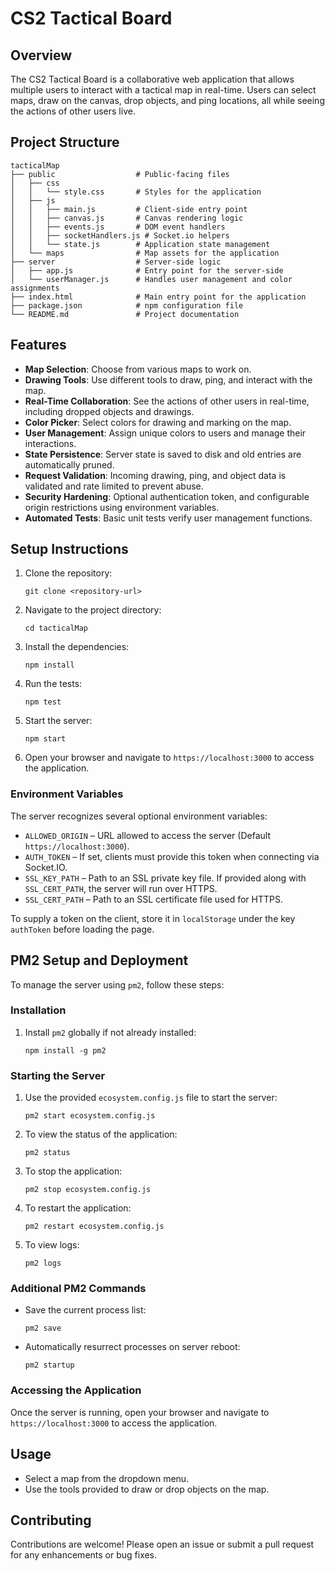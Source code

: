 # CS2 Tactical Board

## Overview
The CS2 Tactical Board is a collaborative web application that allows multiple users to interact with a tactical map in real-time. Users can select maps, draw on the canvas, drop objects, and ping locations, all while seeing the actions of other users live.

## Project Structure
```
tacticalMap
├── public                  # Public-facing files
│   ├── css
│   │   └── style.css       # Styles for the application
│   ├── js
│   │   ├── main.js         # Client-side entry point
│   │   ├── canvas.js       # Canvas rendering logic
│   │   ├── events.js       # DOM event handlers
│   │   ├── socketHandlers.js # Socket.io helpers
│   │   └── state.js        # Application state management
│   └── maps                # Map assets for the application
├── server                  # Server-side logic
│   ├── app.js              # Entry point for the server-side
│   └── userManager.js      # Handles user management and color assignments
├── index.html              # Main entry point for the application
├── package.json            # npm configuration file
└── README.md               # Project documentation
```

## Features
- **Map Selection**: Choose from various maps to work on.
- **Drawing Tools**: Use different tools to draw, ping, and interact with the map.
- **Real-Time Collaboration**: See the actions of other users in real-time, including dropped objects and drawings.
- **Color Picker**: Select colors for drawing and marking on the map.
- **User Management**: Assign unique colors to users and manage their interactions.
- **State Persistence**: Server state is saved to disk and old entries are automatically pruned.
- **Request Validation**: Incoming drawing, ping, and object data is validated and rate limited to prevent abuse.
- **Security Hardening**: Optional authentication token, and configurable origin restrictions using environment variables.
- **Automated Tests**: Basic unit tests verify user management functions.

## Setup Instructions
1. Clone the repository:
   ```
   git clone <repository-url>
   ```
2. Navigate to the project directory:
   ```
   cd tacticalMap
   ```
3. Install the dependencies:
   ```
   npm install
   ```
4. Run the tests:
   ```
   npm test
   ```
5. Start the server:
   ```
   npm start
   ```
6. Open your browser and navigate to `https://localhost:3000` to access the application.

### Environment Variables
The server recognizes several optional environment variables:

- `ALLOWED_ORIGIN` – URL allowed to access the server (Default `https://localhost:3000`).
- `AUTH_TOKEN` – If set, clients must provide this token when connecting via Socket.IO.
- `SSL_KEY_PATH` – Path to an SSL private key file. If provided along with `SSL_CERT_PATH`, the server will run over HTTPS.
- `SSL_CERT_PATH` – Path to an SSL certificate file used for HTTPS.

To supply a token on the client, store it in `localStorage` under the key `authToken` before loading the page.

## PM2 Setup and Deployment

To manage the server using `pm2`, follow these steps:

### Installation
1. Install `pm2` globally if not already installed:
   ```
   npm install -g pm2
   ```

### Starting the Server
1. Use the provided `ecosystem.config.js` file to start the server:
   ```
   pm2 start ecosystem.config.js
   ```

2. To view the status of the application:
   ```
   pm2 status
   ```

3. To stop the application:
   ```
   pm2 stop ecosystem.config.js
   ```

4. To restart the application:
   ```
   pm2 restart ecosystem.config.js
   ```

5. To view logs:
   ```
   pm2 logs
   ```

### Additional PM2 Commands
- Save the current process list:
  ```
  pm2 save
  ```

- Automatically resurrect processes on server reboot:
  ```
  pm2 startup
  ```

### Accessing the Application
Once the server is running, open your browser and navigate to `https://localhost:3000` to access the application.

## Usage
- Select a map from the dropdown menu.
- Use the tools provided to draw or drop objects on the map.

## Contributing
Contributions are welcome! Please open an issue or submit a pull request for any enhancements or bug fixes.
